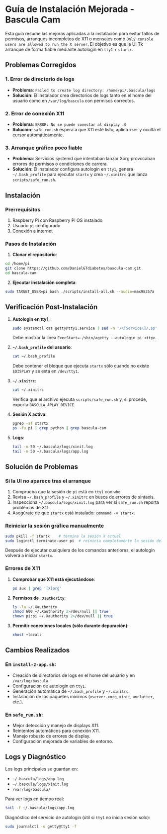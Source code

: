 # Guía de Instalación Mejorada - Bascula Cam

Esta guía resume las mejoras aplicadas a la instalación para evitar fallos de permisos,
arranques incompletos de X11 o mensajes como `Only console users are allowed to run the X
server`. El objetivo es que la UI Tk arranque de forma fiable mediante autologin en
`tty1` + `startx`.

## Problemas Corregidos

### 1. Error de directorio de logs
- **Problema**: `Failed to create log directory: /home/pi/.bascula/logs`
- **Solución**: El instalador crea directorios de logs tanto en el home del usuario como
en `/var/log/bascula` con permisos correctos.

### 2. Error de conexión X11
- **Problema**: `ERROR: No se puede conectar al display :0`
- **Solución**: `safe_run.sh` espera a que X11 esté listo, aplica `xset` y oculta el
  cursor automáticamente.

### 3. Arranque gráfico poco fiable
- **Problema**: Servicios systemd que intentaban lanzar Xorg provocaban errores de
  permisos o condiciones de carrera.
- **Solución**: El instalador configura autologin en `tty1`, genera `~/.bash_profile`
  para ejecutar `startx` y crea `~/.xinitrc` que lanza `scripts/safe_run.sh`.

## Instalación

### Prerrequisitos
1. Raspberry Pi con Raspberry Pi OS instalado
2. Usuario `pi` configurado
3. Conexión a internet

### Pasos de Instalación

1. **Clonar el repositorio**:
```bash
cd /home/pi
git clone https://github.com/DanielGTdiabetes/bascula-cam.git
cd bascula-cam
```

2. **Ejecutar instalación completa**:
```bash
sudo TARGET_USER=pi bash ./scripts/install-all.sh --audio=max98357a
```

## Verificación Post-Instalación

1. **Autologin en tty1**:
   ```bash
   sudo systemctl cat getty@tty1.service | sed -n '/\[Service\]/,$p'
   ```
   Debe mostrar la línea `ExecStart=-/sbin/agetty --autologin pi <tty>`.

2. **`~/.bash_profile` del usuario**:
   ```bash
   cat ~/.bash_profile
   ```
   Debe contener el bloque que ejecuta `startx` sólo cuando no existe `$DISPLAY` y se
   está en `/dev/tty1`.

3. **`~/.xinitrc`**:
   ```bash
   cat ~/.xinitrc
   ```
   Verifica que el archivo ejecuta `scripts/safe_run.sh` y, si procede, exporta
   `BASCULA_APLAY_DEVICE`.

4. **Sesión X activa**:
   ```bash
   pgrep -af startx
   ps -fu pi | grep python | grep bascula-cam
   ```

5. **Logs**:
   ```bash
   tail -n 50 ~/.bascula/logs/xinit.log
   tail -n 50 ~/.bascula/logs/app.log
   ```

## Solución de Problemas

### Si la UI no aparece tras el arranque
1. Comprueba que la sesión de `pi` está en `tty1` con `who`.
2. Revisa `~/.bash_profile` y `~/.xinitrc` en busca de errores de sintaxis.
3. Inspecciona `~/.bascula/logs/xinit.log` para ver si `safe_run.sh` reporta
   problemas de X11.
4. Asegúrate de que `startx` está instalado: `command -v startx`.

### Reiniciar la sesión gráfica manualmente
```bash
sudo pkill -f startx    # termina la sesión X actual
sudo loginctl terminate-user pi  # reinicia completamente la sesión del usuario
```
Después de ejecutar cualquiera de los comandos anteriores, el autologin volverá a
iniciar `startx`.

### Errores de X11
1. **Comprobar que X11 está ejecutándose**:
   ```bash
   ps aux | grep '[X]org'
   ```
2. **Permisos de `.Xauthority`**:
   ```bash
   ls -la ~/.Xauthority
   chmod 600 ~/.Xauthority 2>/dev/null || true
   chown pi:pi ~/.Xauthority 2>/dev/null || true
   ```
3. **Permitir conexiones locales (sólo durante depuración)**:
   ```bash
   xhost +local:
   ```

## Cambios Realizados

### En `install-2-app.sh`:
- Creación de directorios de logs en el home del usuario y en `/var/log/bascula`.
- Configuración de autologin en `tty1`.
- Generación automática de `~/.bash_profile` y `~/.xinitrc`.
- Instalación de los paquetes mínimos (`xserver-xorg`, `xinit`, `unclutter`, etc.).

### En `safe_run.sh`:
- Mejor detección y manejo de displays X11.
- Reintentos automáticos para conexión X11.
- Manejo robusto de errores de display.
- Configuración mejorada de variables de entorno.

## Logs y Diagnóstico

Los logs principales se guardan en:
- `~/.bascula/logs/app.log`
- `~/.bascula/logs/xinit.log`
- `/var/log/bascula/`

Para ver logs en tiempo real:
```bash
tail -f ~/.bascula/logs/app.log
```

Diagnóstico del servicio de autologin (útil si `tty1` no inicia sesión solo):
```bash
sudo journalctl -u getty@tty1 -f
```

